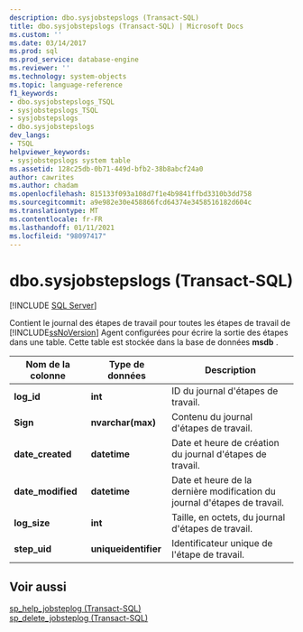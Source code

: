 ```yaml
---
description: dbo.sysjobstepslogs (Transact-SQL)
title: dbo.sysjobstepslogs (Transact-SQL) | Microsoft Docs
ms.custom: ''
ms.date: 03/14/2017
ms.prod: sql
ms.prod_service: database-engine
ms.reviewer: ''
ms.technology: system-objects
ms.topic: language-reference
f1_keywords:
- dbo.sysjobstepslogs_TSQL
- sysjobstepslogs_TSQL
- sysjobstepslogs
- dbo.sysjobstepslogs
dev_langs:
- TSQL
helpviewer_keywords:
- sysjobstepslogs system table
ms.assetid: 128c25db-0b71-449d-bfb2-38b8abcf24a0
author: cawrites
ms.author: chadam
ms.openlocfilehash: 815133f093a108d7f1e4b9841ffbd3310b3dd758
ms.sourcegitcommit: a9e982e30e458866fcd64374e3458516182d604c
ms.translationtype: MT
ms.contentlocale: fr-FR
ms.lasthandoff: 01/11/2021
ms.locfileid: "98097417"
---
```

# <a name="dbosysjobstepslogs-transact-sql"></a>dbo.sysjobstepslogs (Transact-SQL)
[!INCLUDE [SQL Server](../../includes/applies-to-version/sqlserver.md)]

  Contient le journal des étapes de travail pour toutes les étapes de travail de [!INCLUDE[ssNoVersion](../../includes/ssnoversion-md.md)] Agent configurées pour écrire la sortie des étapes dans une table. Cette table est stockée dans la base de données **msdb** .  
  
|Nom de la colonne|Type de données|Description|  
|-----------------|---------------|-----------------|  
|**log_id**|**int**|ID du journal d'étapes de travail.|  
|**Sign**|**nvarchar(max)**|Contenu du journal d'étapes de travail.|  
|**date_created**|**datetime**|Date et heure de création du journal d'étapes de travail.|  
|**date_modified**|**datetime**|Date et heure de la dernière modification du journal d'étapes de travail.|  
|**log_size**|**int**|Taille, en octets, du journal d'étapes de travail.|  
|**step_uid**|**uniqueidentifier**|Identificateur unique de l'étape de travail.|  
  
## <a name="see-also"></a>Voir aussi  
 [sp_help_jobsteplog &#40;Transact-SQL&#41;](../../relational-databases/system-stored-procedures/sp-help-jobsteplog-transact-sql.md)   
 [sp_delete_jobsteplog &#40;Transact-SQL&#41;](../../relational-databases/system-stored-procedures/sp-delete-jobsteplog-transact-sql.md)  
  
  
